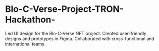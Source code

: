 # Blo-C-Verse-Project-TRON-Hackathon-
Led UI design for the Blo-C-Verse NFT project. Created user-friendly designs and prototypes in Figma. Collaborated with cross-functional and international teams.
